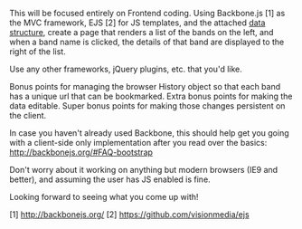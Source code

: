 This will be focused entirely on Frontend coding. Using Backbone.js [1] as the MVC framework, EJS [2] for JS templates, and the attached [data structure](./bands.js), create a page that renders a list of the bands on the left, and when a band name is clicked, the details of that band are displayed to the right of the list.

Use any other frameworks, jQuery plugins, etc. that you'd like.

Bonus points for managing the browser History object so that each band has a unique url that can be bookmarked. Extra bonus points for making the data editable. Super bonus points for making those changes persistent on the client.

In case you haven't already used Backbone, this should help get you going with a client-side only implementation after you read over the basics:
http://backbonejs.org/#FAQ-bootstrap

Don't worry about it working on anything but modern browsers (IE9 and better), and assuming the user has JS enabled is fine.

Looking forward to seeing what you come up with!

[1] http://backbonejs.org/
[2] https://github.com/visionmedia/ejs
